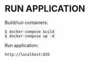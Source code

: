 # RUN APPLICATION

Build/run containers:

    $ docker-compose build
    $ docker-compose up -d 

Run application:

    http://localhost:835